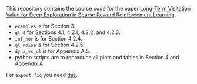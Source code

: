 This repository contains the source code for the paper [Long-Term Visitation Value for Deep Exploration in Sparse Reward Reinforcement Learning](https://arxiv.org/abs/xxxx).  
* `examples` is for Section 3.
* `ql` is for Sections 4.1, 4.2.1, 4.2.2, and 4.2.3.
* `inf_hor` is for Section 4.2.4.
* `ql_noise` is for Section 4.2.5.
* `dyna_vs_ql` is for Appendix A.5.
* python scripts are to reproduce all plots and tables in Section 4 and Appendix A.

For `export_fig` you need [this](https://github.com/altmany/export_fig).
